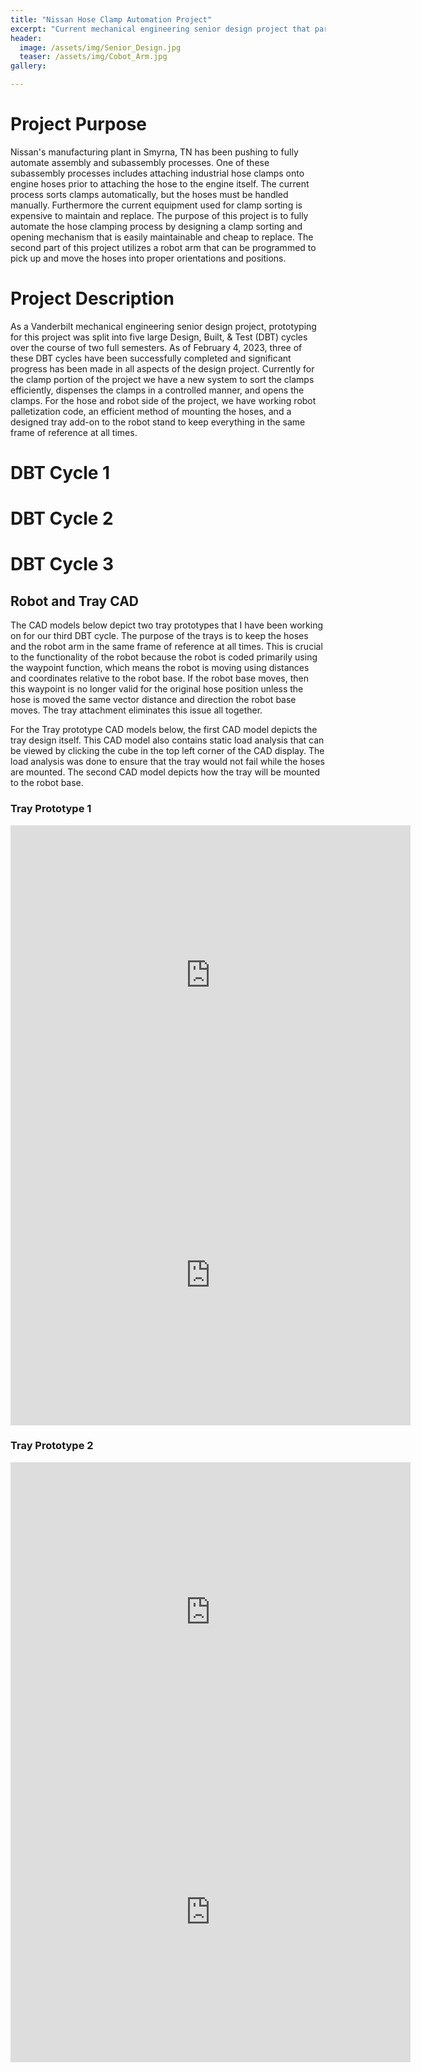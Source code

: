 ```yaml
---
title: "Nissan Hose Clamp Automation Project"
excerpt: "Current mechanical engineering senior design project that partners with Nissan to fully automate a hose clamping subassembly process. Working in conjunction with four other team members."
header:
  image: /assets/img/Senior_Design.jpg
  teaser: /assets/img/Cobot_Arm.jpg
gallery:

---
```


# Project Purpose

Nissan's manufacturing plant in Smyrna, TN has been pushing to fully automate assembly and subassembly processes. One of these subassembly processes includes attaching industrial hose clamps onto engine hoses prior to attaching the hose to the engine itself. The current process sorts clamps automatically, but the hoses must be handled manually. Furthermore the current equipment used for clamp sorting is expensive to maintain and replace. The purpose of this project is to fully automate the hose clamping process by designing a clamp sorting and opening mechanism that is easily maintainable and cheap to replace. The second part of this project utilizes a robot arm that can be programmed to pick up and move the hoses into proper orientations and positions. 

# Project Description

As a Vanderbilt mechanical engineering senior design project, prototyping for this project was split into five large Design, Built, & Test (DBT) cycles over the course of two full semesters. As of February 4, 2023, three of these DBT cycles have been successfully completed and significant progress has been made in all aspects of the design project. Currently for the clamp portion of the project we have a new system to sort the clamps efficiently, dispenses the clamps in a controlled manner, and opens the clamps. For the hose and robot side of the project, we have working robot palletization code, an efficient method of mounting the hoses, and a designed tray add-on to the robot stand to keep everything in the same frame of reference at all times. 

# DBT Cycle 1

# DBT Cycle 2

# DBT Cycle 3

## Robot and Tray CAD

The CAD models below depict two tray prototypes that I have been working on for our third DBT cycle. The purpose of the trays is to keep the hoses and the robot arm in the same frame of reference at all times. This is crucial to the functionality of the robot because the robot is coded primarily using the waypoint function, which means the robot is moving using distances and coordinates relative to the robot base. If the robot base moves, then this waypoint is no longer valid for the original hose position unless the hose is moved the same vector distance and direction the robot base moves. The tray attachment eliminates this issue all together.

For the Tray prototype CAD models below, the first CAD model depicts the tray design itself. This CAD model also contains static load analysis that can be viewed by clicking the cube in the top left corner of the CAD display. The load analysis was done to ensure that the tray would not fail while the hoses are mounted. The second CAD model depicts how the tray will be mounted to the robot base. 

### Tray Prototype 1
<iframe src="https://vanderbilt643.autodesk360.com/shares/public/SH35dfcQT936092f0e43288349ad051a0725?mode=embed" width="640" height="480" allowfullscreen="true" webkitallowfullscreen="true" mozallowfullscreen="true"  frameborder="0"></iframe>

<iframe src="https://vanderbilt643.autodesk360.com/shares/public/SH35dfcQT936092f0e43603632aaf29c7fa1?mode=embed" width="640" height="480" allowfullscreen="true" webkitallowfullscreen="true" mozallowfullscreen="true"  frameborder="0"></iframe>

### Tray Prototype 2
<iframe src="https://vanderbilt643.autodesk360.com/shares/public/SH35dfcQT936092f0e435870792a0a8f6522?mode=embed" width="640" height="480" allowfullscreen="true" webkitallowfullscreen="true" mozallowfullscreen="true"  frameborder="0"></iframe>

<iframe src="https://vanderbilt643.autodesk360.com/shares/public/SH35dfcQT936092f0e43827eb7ba4d5d7852?mode=embed" width="640" height="480" allowfullscreen="true" webkitallowfullscreen="true" mozallowfullscreen="true"  frameborder="0"></iframe>
